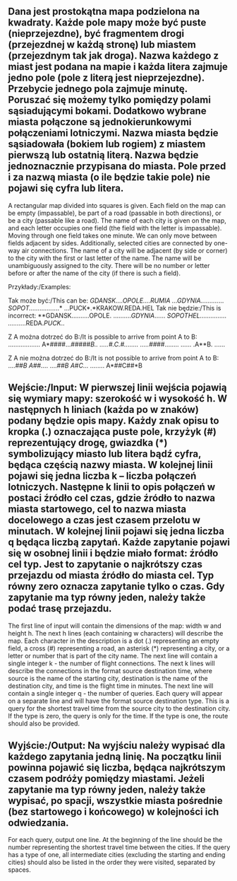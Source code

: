 Dana jest prostokątna mapa podzielona na kwadraty. Każde pole mapy może być puste (nieprzejezdne), być fragmentem drogi (przejezdnej w każdą stronę) 
lub miastem (przejezdnym tak jak droga). Nazwa każdego z miast jest podana na mapie i każda litera zajmuje jedno pole (pole z literą jest nieprzejezdne). 
Przebycie jednego pola zajmuje minutę. Poruszać się możemy tylko pomiędzy polami sąsiadującymi bokami. Dodatkowo wybrane miasta połączone są jednokierunkowymi 
połączeniami lotniczymi.
Nazwa miasta będzie sąsiadowała (bokiem lub rogiem) z miastem pierwszą lub ostatnią literą. Nazwa będzie jednoznacznie przypisana do miasta. Pole przed i za 
nazwą miasta (o ile będzie takie pole) nie pojawi się cyfra lub litera.
------------------------------------------------------------------------------------------------------------------------
A rectangular map divided into squares is given. Each field on the map can be empty (impassable), be part of a road (passable in both directions), or be a city
(passable like a road). The name of each city is given on the map, and each letter occupies one field (the field with the letter is impassable). Moving through 
one field takes one minute. We can only move between fields adjacent by sides. Additionally, selected cities are connected by one-way air connections. The name 
of a city will be adjacent (by side or corner) to the city with the first or last letter of the name.
The name will be unambiguously assigned to the city. There will be no number or letter before or after the name of the city (if there is such a field).

Przykłady:/Examples:

Tak może być:/This can be:
*GDANSK....OPOLE....RUMIA
...*GDYNIA......*....*...
*SOPOT.............*....*
...PUCK*.*KRAKOW.REDA.HEL
Tak nie będzie:/This is incorrect:
**GDANSK..........OPOLE.
..........*GDYNIA*......
*SOPOTHEL...............
........*..REDA.*PUCK*..

Z A można dotrzeć do B:/It is possible to arrive from point A to B:
..................
A*####...#####*B..
.....#.C.#........
.....##*##........
......
.A**B.
......

Z A nie można dotrzeć do B:/It is not possible to arrive from point A to B:
....##*B
A*##....
....##*B
A*#*C...
....*....
A*##C##*B


Wejście:/Input:
W pierwszej linii wejścia pojawią się wymiary mapy: szerokość w i wysokość h. W następnych h liniach (każda po w znaków) podany będzie opis mapy. 
Każdy znak opisu to kropka (.) oznaczająca puste pole, krzyżyk (#) reprezentujący drogę, gwiazdka (*) symbolizujący miasto lub litera bądź cyfra, 
będąca częścią nazwy miasta.
W kolejnej linii pojawi się jedna liczba k – liczba połączeń lotniczych. Następne k linii to opis połączeń w postaci źródło cel czas, gdzie źródło 
to nazwa miasta startowego, cel to nazwa miasta docelowego a czas jest czasem przelotu w minutach. W kolejnej linii pojawi się jedna liczba q będąca 
liczbą zapytań. Każde zapytanie pojawi się w osobnej linii i będzie miało format: źródło cel typ. Jest to zapytanie o najkrótszy czas przejazdu od 
miasta źródło do miasta cel. Typ równy zero oznacza zapytanie tylko o czas. Gdy zapytanie ma typ równy jeden, należy także podać trasę przejazdu.
------------------------------------------------------------------------------------------------------------------------
The first line of input will contain the dimensions of the map: width w and height h. The next h lines (each containing w characters) will describe 
the map. Each character in the description is a dot (.) representing an empty field, a cross (#) representing a road, an asterisk (*) representing 
a city, or a letter or number that is part of the city name.
The next line will contain a single integer k - the number of flight connections. The next k lines will describe the connections in the format 
source destination time, where source is the name of the starting city, destination is the name of the destination city, and time is the flight
time in minutes. The next line will contain a single integer q - the number of queries. Each query will appear on a separate line and will have 
the format source destination type. This is a query for the shortest travel time from the source city to the destination city. If the type is 
zero, the query is only for the time. If the type is one, the route should also be provided.


Wyjście:/Output:
Na wyjściu należy wypisać dla każdego zapytania jedną linię. Na początku linii powinna pojawić się liczba, będąca najkrótszym czasem podróży 
pomiędzy miastami. Jeżeli zapytanie ma typ równy jeden, należy także wypisać, po spacji, wszystkie miasta pośrednie (bez startowego i końcowego) 
w kolejności ich odwiedzania.
------------------------------------------------------------------------------------------------------------------------
For each query, output one line. At the beginning of the line should be the number representing the shortest travel time between the cities. 
If the query has a type of one, all intermediate cities (excluding the starting and ending cities) should also be listed in the order they 
were visited, separated by spaces.
